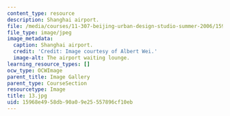 ```yaml
---
content_type: resource
description: Shanghai airport.
file: /media/courses/11-307-beijing-urban-design-studio-summer-2006/15968e4958db90a09e25557896cf10eb_13.jpg
file_type: image/jpeg
image_metadata:
  caption: Shanghai airport.
  credit: 'Credit: Image courtesy of Albert Wei.'
  image-alt: The airport waiting lounge.
learning_resource_types: []
ocw_type: OCWImage
parent_title: Image Gallery
parent_type: CourseSection
resourcetype: Image
title: 13.jpg
uid: 15968e49-58db-90a0-9e25-557896cf10eb
---
```

